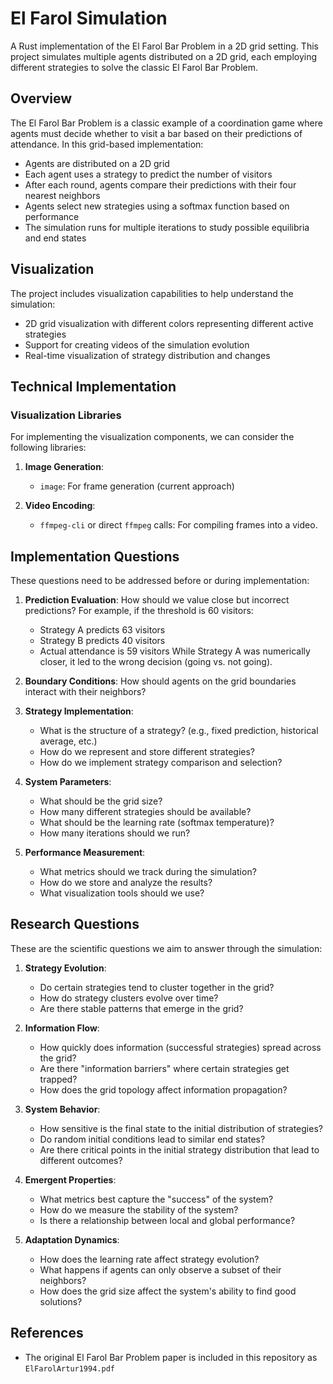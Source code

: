 # El Farol Simulation

A Rust implementation of the El Farol Bar Problem in a 2D grid setting. This project simulates multiple agents distributed on a 2D grid, each employing different strategies to solve the classic El Farol Bar Problem.

## Overview

The El Farol Bar Problem is a classic example of a coordination game where agents must decide whether to visit a bar based on their predictions of attendance. In this grid-based implementation:

- Agents are distributed on a 2D grid
- Each agent uses a strategy to predict the number of visitors
- After each round, agents compare their predictions with their four nearest neighbors
- Agents select new strategies using a softmax function based on performance
- The simulation runs for multiple iterations to study possible equilibria and end states

## Visualization

The project includes visualization capabilities to help understand the simulation:

- 2D grid visualization with different colors representing different active strategies
- Support for creating videos of the simulation evolution
- Real-time visualization of strategy distribution and changes

## Technical Implementation

### Visualization Libraries

For implementing the visualization components, we can consider the following libraries:

1. **Image Generation**:
   - `image`: For frame generation (current approach)

2. **Video Encoding**:
   - `ffmpeg-cli` or direct `ffmpeg` calls: For compiling frames into a video.

## Implementation Questions

These questions need to be addressed before or during implementation:

1. **Prediction Evaluation**: How should we value close but incorrect predictions? For example, if the threshold is 60 visitors:
   - Strategy A predicts 63 visitors
   - Strategy B predicts 40 visitors
   - Actual attendance is 59 visitors
   While Strategy A was numerically closer, it led to the wrong decision (going vs. not going).

2. **Boundary Conditions**: How should agents on the grid boundaries interact with their neighbors?

3. **Strategy Implementation**:
   - What is the structure of a strategy? (e.g., fixed prediction, historical average, etc.)
   - How do we represent and store different strategies?
   - How do we implement strategy comparison and selection?

4. **System Parameters**:
   - What should be the grid size?
   - How many different strategies should be available?
   - What should be the learning rate (softmax temperature)?
   - How many iterations should we run?

5. **Performance Measurement**:
   - What metrics should we track during the simulation?
   - How do we store and analyze the results?
   - What visualization tools should we use?

## Research Questions

These are the scientific questions we aim to answer through the simulation:

1. **Strategy Evolution**: 
   - Do certain strategies tend to cluster together in the grid?
   - How do strategy clusters evolve over time?
   - Are there stable patterns that emerge in the grid?

2. **Information Flow**:
   - How quickly does information (successful strategies) spread across the grid?
   - Are there "information barriers" where certain strategies get trapped?
   - How does the grid topology affect information propagation?

3. **System Behavior**:
   - How sensitive is the final state to the initial distribution of strategies?
   - Do random initial conditions lead to similar end states?
   - Are there critical points in the initial strategy distribution that lead to different outcomes?

4. **Emergent Properties**:
   - What metrics best capture the "success" of the system?
   - How do we measure the stability of the system?
   - Is there a relationship between local and global performance?

5. **Adaptation Dynamics**:
   - How does the learning rate affect strategy evolution?
   - What happens if agents can only observe a subset of their neighbors?
   - How does the grid size affect the system's ability to find good solutions?

## References

- The original El Farol Bar Problem paper is included in this repository as `ElFarolArtur1994.pdf`